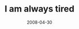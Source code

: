 ---
layout: base.njk
title : 'I am always tired' 
view_title : 'I am always tired' 
year : '2008' 
date : '2008-04-30' 
img_file : '/drawing/iamalwaystired.png' 
html_file : 'iamalwaystired' 
next_html : 'relationshipsneedtomoveforwardbutwecant.html' 
year_order : '179' 
permalink : "title/{{html_file}}.html"
---